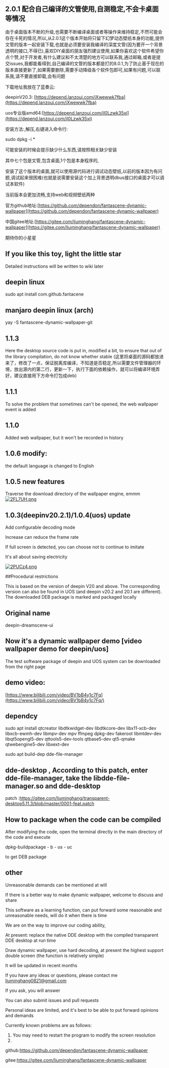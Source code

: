 ## 2.0.1 配合自己编译的文管使用,自测稳定,不会卡桌面等情况
由于桌面版本不断的升级,也需要不断编译桌面或者等操作来维持稳定,不然可能会存在卡死的情况,所以,从2.0.1这个版本开始将只留下幻梦动态壁纸本身的功能,提供文管的版本一起安装下载,也就是必须要安装我编译的深度文管(因为要开一个背景透明的接口,不得已),喜欢DIY桌面的朋友强烈建议使用,如果你喜欢这个软件希望你点个赞,对于开发者,有什么建议和不太清楚的地方可以联系我,通过邮箱,或者是提交issues,我都能看得到,自己编译的文管的版本都是打的8.0.1,为了防止基于现在的版本直接更新了,如果需要删除,需要手动降级各个软件包即可,如果有问题,可以联系我,请不要直接卸载,会有问题

下载地址我放在了蓝奏云:

deepinV20.3: [https://depend.lanzoui.com/iXwewwk7fba](https://depend.lanzoui.com/iXwewwk7fba)

uos专业版amd64:[https://depend.lanzoui.com/il0Lzwk35xi](https://depend.lanzoui.com/il0Lzwk35xi)

安装方法:,解压,右键进入命令行:

sudo dpkg -i *

可能安装的时候会提示缺少什么东西,请按照相关缺少安装

其中七个包是文管,包含桌面,1个包是本身程序的,

安装了这个版本的桌面,就可以使用源代码进行调试动态壁纸,以前的版本因为有问题,调试起来很困难(也就是说需要安装这个加上背景透明dbus接口的桌面才可以调试本软件)

当前版本会更加流畅,支持web和视频壁纸两种

官方github地址:[https://github.com/dependon/fantascene-dynamic-wallpaper](https://github.com/dependon/fantascene-dynamic-wallpaper)

中国gitee地址:[https://gitee.com/liuminghang/fantascene-dynamic-wallpaper](https://gitee.com/liuminghang/fantascene-dynamic-wallpaper)

期待你的小星星

## If you like this toy, light the little star
Detailed instructions will be written to wiki later

## deepin linux 
sudo apt install com.github.fantacene

## manjaro deepin linux (arch)

yay -S fantascene-dynamic-wallpaper-git
## 1.1.3
Here the desktop source code is put in, modified a bit, to ensure that out of the library compilation, do not know whether stable (这里将桌面的源码都放进来了，修改了一点，保证脱离库编译，不知道是否稳定,所以需要文件管理器的环境，放出源内的第二行，更新一下，执行下面的依赖操作，就可以将编译环境弄好，建议直接用下方命令打包成deb)

## 1.1.1 
To solve the problem that sometimes can't be opened, the web wallpaper event is added

## 1.1.0 
Added web wallpaper, but it won't be recorded in history

## 1.0.6 modify:

the default language is changed to English

## 1.0.5 new features

Traverse the download directory of the wallpaper engine, emmm
[![2FL7UH.png](https://z3.ax1x.com/2021/05/28/2FL7UH.png)](https://imgtu.com/i/2FL7UH)

## 1.0.3(deepinv20.2.1)/1.0.4(uos) update

Add configurable decoding mode

Increase can reduce the frame rate

If full screen is detected, you can choose not to continue to imitate

It's all about saving electricity

[![2PUCz4.png](https://z3.ax1x.com/2021/05/27/2PUCz4.png)](https://imgtu.com/i/2PUCz4)


##Procedural restrictions

This is based on the version of deepin V20 and above. The corresponding version can also be found in UOS (and deepin v20.2 and 20.1 are different). The downloaded DEB package is marked and packaged locally

## Original name
deepin-dreamscene-ui


## Now it's a dynamic wallpaper demo [video wallpaper demo for deepin/uos]
The test software package of deepin and UOS system can be downloaded from the right page

## demo video:
[https://www.bilibili.com/video/BV1bB4y1c7Fq](https://www.bilibili.com/video/BV1bB4y1c7Fq/)

## dependcy
sudo apt install qtcreator libdtkwidget-dev libdtkcore-dev libx11-xcb-dev libxcb-ewmh-dev libmpv-dev mpv ffmpeg dpkg-dev fakeroot libmtdev-dev libqt5opengl5-dev qttools5-dev-tools qtbase5-dev qt5-qmake qtwebengine5-dev libxext-dev

sudo apt build-dep dde-file-manager

## dde-desktop   ,  According to this patch, enter dde-file-manager, take the libdde-file-manager.so and dde-desktop
patch :https://gitee.com/liuminghang/transparent-desktop5.11.3/blob/master/0001-feat.patch

## How to package when the code can be compiled

After modifying the code, open the terminal directly in the main directory of the code and execute 

dpkg-buildpackage - b - us - uc 

to get DEB package

## other
Unreasonable demands can be mentioned at will

If there is a better way to make dynamic wallpaper, welcome to discuss and share

This software as a learning function, can put forward some reasonable and unreasonable needs, will do it when there is time

We are on the way to improve our coding ability,

At present: replace the native DDE desktop with the compiled transparent DDE desktop at run time

Draw dynamic wallpaper, use hard decoding, at present the highest support double screen (the function is relatively simple)

It will be updated in recent months

If you have any ideas or questions, please contact me liuminghang0821@gmail.com

If you ask, you will answer

You can also submit issues and pull requests

Personal ideas are limited, and it's best to be able to put forward opinions and demands

Currently known problems are as follows:

1. You may need to restart the program to modify the screen resolution
2. 

github:https://github.com/dependon/fantascene-dynamic-wallpaper

gitee:https://gitee.com/liuminghang/fantascene-dynamic-wallpaper

